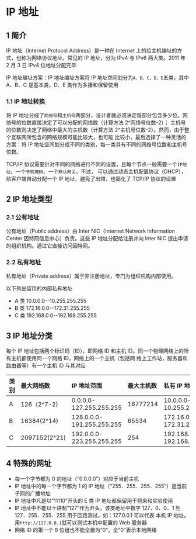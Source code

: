 # IP 地址

## 1 简介

IP 地址（Internet Protocol Address）是一种在 Internet 上的给主机编址的方式，也称为网络协议地址。常见的 IP 地址，分为 IPv4 与 IPv6
两大类。2011 年 2 月 3 日 IPv4 位地址分配完毕

IP 地址编址方案：IP 地址编址方案将 IP 地址空间划分为`A、B、C、D、E`五类，其中 A、B、C 是基本类，D、E 类作为多播和保留使用

### 1.1 IP 地址转换

将 IP 地址分成了`网络号`和`主机号`两部分，设计者就必须决定每部分包含多少位。网络号的位数直接决定了可以分配的网络数（计算方法 2^网络号位数-2）；
主机号的位数则决定了网络中最大的主机数（计算方法 2^主机号位数-2）。然而，由于整个互联网所包含的网络规模可能比较大，也可能
比较小，最后选择了一种灵活的方案：将 IP 地址空间划分成不同的类别，每一类具有不同的网络号位数和主机号位数。

TCP/IP 协议需要针对不同的网络进行不同的设置，且每个节点一般需要一个`IP地址`、一个`子网掩码`、一个`默认网关`。不过，
可以通过动态主机配置协议（DHCP），给客户端自动分配一个 IP 地址，避免了出错，也简化了 TCP/IP 协议的设置

## 2 IP 地址类型

### 2.1 公有地址

公有地址（Public address）由 Inter NIC（Internet Network Information Center 因特网信息中心）负责。这些 IP 地址分配给注册并向
Inter NIC 提出申请的组织机构。通过它直接访问因特网。

### 2.2 私有地址

私有地址（Private address）属于非注册地址，专门为组织机构内部使用。

以下列出留用的内部私有地址

- A 类 10.0.0.0--10.255.255.255
- B 类 172.16.0.0--172.31.255.255
- C 类 192.168.0.0--192.168.255.255

## 3 IP 地址分类

每个 IP 地址包括两个标识码（ID），即网络 ID 和主机 ID。同一个物理网络上的所有主机都使用同一个网络 ID，网络上的一个主机（包括网
络上工作站，服务器和路由器等）有一个主机 ID 与其对应

| 类别 | 最大网络数    | IP 地址范围               | 最大主机数 | 私有 IP 地址范围            |
| :--- | :------------ | :------------------------ | :--------- | :-------------------------- |
| A    | 126（2^7-2)   | 0.0.0.0-127.255.255.255   | 16777214   | 10.0.0.0-10.255.255.255     |
| B    | 16384(2^14)   | 128.0.0.0-191.255.255.255 | 65534      | 172.16.0.0-172.31.255.255   |
| C    | 2097152(2^21) | 192.0.0.0-223.255.255.255 | 254        | 192.168.0.0-192.168.255.255 |

## 4 特殊的网址

- 每一个字节都为 0 的地址（“0.0.0.0”）对应于当前主机
- IP 地址中的每一个字节都为 1 的 IP 地址（“255．255．255．255”）是当前子网的广播地址
- IP 地址中凡是以“11110”开头的 E 类 IP 地址都保留用于将来和实验使用
- IP 地址中不能以十进制“127”作为开头，该类地址中数字 127．0．0．1 到 127．255．255．255 用于回路测试，如：127.0.0.1 可以代表
  本机 IP 地址，用`http://127.0.0.1`就可以测试本机中配置的 Web 服务器
- 网络 ID 的第一个 8 位组也不能全置为“0”，全“0”表示本地网络
